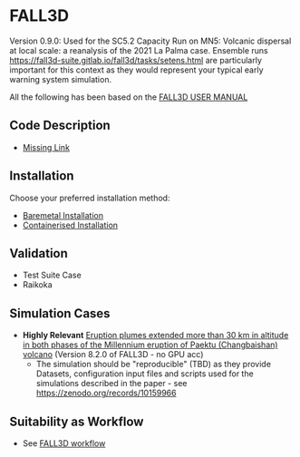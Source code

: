 # FALL3D

Version 0.9.0: Used for the SC5.2 Capacity Run on MN5: Volcanic dispersal at local scale: a reanalysis of the 2021 La Palma case. Ensemble runs https://fall3d-suite.gitlab.io/fall3d/tasks/setens.html are 
particularly important for this context as they would represent your typical early warning system simulation.

All the following has been based on the [FALL3D USER MANUAL](https://fall3d-suite.gitlab.io/fall3d/chapters/overview.html)

## Code Description

- [Missing Link]()

## Installation

Choose your preferred installation method:

- [Baremetal Installation](INSTALL_BAREMETAL.md)
- [Containerised Installation](INSTALL_CONTAINERISED.md)

## Validation 

- Test Suite Case
- Raikoka 

## Simulation Cases 

- **Highly Relevant** [Eruption plumes extended more than 30 km in altitude in both phases of the Millennium eruption of Paektu (Changbaishan) volcano](https://doi.org/10.1038/s43247-023-01162-0) (Version 8.2.0 of FALL3D - no GPU acc) 
    - The simulation should be "reproducible" (TBD) as they provide Datasets, configuration input files and scripts used for the simulations described in the paper - see https://zenodo.org/records/10159966

## Suitability as Workflow 

- See [FALL3D workflow](https://fall3d-suite.gitlab.io/fall3d/chapters/tasks.html)